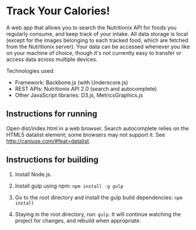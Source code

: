 Track Your Calories!
====================

A web app that allows you to search the Nutritionix API for foods you regularly consume, and keep track of your intake. All data storage is local (except for the images belonging to each tracked food, which are fetched from the Nutritionix server). Your data can be accessed whenever you like on your machine of choice, though it's not currently easy to transfer or access data across multiple devices.

Technologies used:

* Framework: Backbone.js (with Underscore.js)
* REST APIs: Nutritionix API 2.0 (search and autocomplete)
* Other JavaScript libraries: D3.js, MetricsGraphics.js

Instructions for running
-------------------------

Open dist/index.html in a web browser. Search autocomplete relies on the HTML5 datalist element; some browsers may not support it. See http://caniuse.com/#feat=datalist.

Instructions for building
--------------------------

1. Install Node.js.

2. Install gulp using npm: `npm install -g gulp`

3. Go to the root directory and install the gulp build dependencies: `npm install`

4. Staying in the root directory, run: `gulp`. It will continue watching the project for changes, and rebuild when appropriate.
